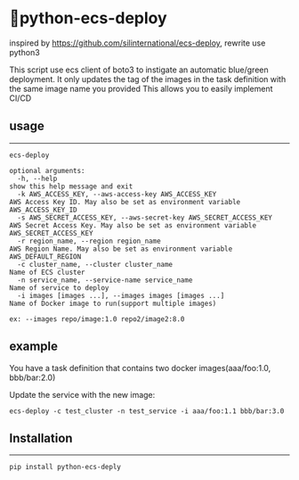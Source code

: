# python-ecs-deploy

inspired by <https://github.com/silinternational/ecs-deploy>, rewrite use python3

This script use ecs client of boto3 to instigate an automatic blue/green deployment.
It only updates the tag of the images in the task definition with the same image name you provided
This allows you to easily implement CI/CD

## usage

--------
```
ecs-deploy

optional arguments:
  -h, --help                                                        show this help message and exit
  -k AWS_ACCESS_KEY, --aws-access-key AWS_ACCESS_KEY                AWS Access Key ID. May also be set as environment variable AWS_ACCESS_KEY_ID
  -s AWS_SECRET_ACCESS_KEY, --aws-secret-key AWS_SECRET_ACCESS_KEY  AWS Secret Access Key. May also be set as environment variable AWS_SECRET_ACCESS_KEY
  -r region_name, --region region_name                              AWS Region Name. May also be set as environment variable AWS_DEFAULT_REGION
  -c cluster_name, --cluster cluster_name                           Name of ECS cluster
  -n service_name, --service-name service_name                      Name of service to deploy
  -i images [images ...], --images images [images ...]              Name of Docker image to run(support multiple images)
                                                                    ex: --images repo/image:1.0 repo2/image2:8.0
```

## example

You have a task definition that contains two docker images(aaa/foo:1.0, bbb/bar:2.0)

Update the service with the new image:

```
ecs-deploy -c test_cluster -n test_service -i aaa/foo:1.1 bbb/bar:3.0
```

## Installation

--------

```
pip install python-ecs-deply
```


